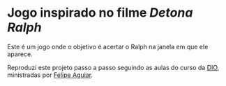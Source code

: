 # Jogo inspirado no filme *Detona Ralph*

Este é um jogo onde o objetivo é acertar o Ralph na janela em que ele aparece. 

Reproduzi este projeto passo a passo seguindo as aulas do curso da [DIO](https://github.com/digitalinnovationone), ministradas por [Felipe Aguiar](https://github.com/felipeAguiarCode).
